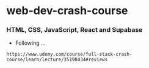 # web-dev-crash-course

### HTML, CSS, JavaScript, React and Supabase

- Following ...

```
https://www.udemy.com/course/full-stack-crash-course/learn/lecture/35198434#reviews
```
